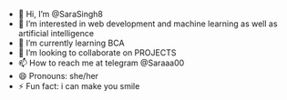 - 👋 Hi, I’m @SaraSingh8
- 👀 I’m interested in web development and machine learning as well as artificial intelligence
- 🌱 I’m currently learning BCA
- 💞️ I’m looking to collaborate on PROJECTS
- 📫 How to reach me at telegram @Saraaa00
- 😄 Pronouns: she/her
- ⚡ Fun fact: i can make you smile 

<!---
SaraSingh8/SaraSingh8 is a ✨ special ✨ repository because its `README.md` (this file) appears on your GitHub profile.
You can click the Preview link to take a look at your changes.
--->
